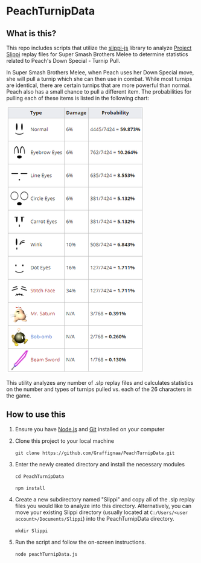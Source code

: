 # PeachTurnipData


## What is this?
This repo includes scripts that utilize the [slippi-js](https://github.com/project-slippi/slippi-js) library to analyze [Project Slippi](https://github.com/project-slippi/project-slippi) replay files for Super Smash Brothers Melee to determine statistics related to Peach's Down Special - Turnip Pull.

In Super Smash Brothers Melee, when Peach uses her Down Special move, she will pull a turnip which she can then use in combat.  While most turnips are identical, there are certain turnips that are more powerful than normal.  Peach also has a small chance to pull a different item.  The probabilities for pulling each of these items is listed in the following chart:

![Turnip Probabilities](turnips.PNG)

This utility analyzes any number of .slp replay files and calculates statistics on the number and types of turnips pulled vs. each of the 26 characters in the game.

## How to use this

  1. Ensure you have [Node.js](https://nodejs.org/en/) and [Git](https://git-scm.com/downloads) installed on your computer
  2. Clone this project to your local machine
  
      `git clone https://github.com/Graffignaa/PeachTurnipData.git`
      
  3. Enter the newly created directory and install the necessary modules
      
      `cd PeachTurnipData`
      
      `npm install`
      
  4. Create a new subdirectory named "Slippi" and copy all of the .slp replay files you would like to analyze into this  directory.  Alternatively, you can move your existing Slippi directory (usually located at `C:/Users/<user account>/Documents/Slippi`) into the PeachTurnipData directory.
  
      `mkdir Slippi`
  
  5. Run the script and follow the on-screen instructions.
  
     `node peachTurnipData.js`

